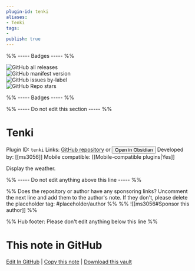 ```yaml
---
plugin-id: tenki
aliases:
- Tenki
tags: 
- 
publish: true
---
```


%% ----- Badges ----- %%

![GitHub all releases](https://img.shields.io/github/downloads/ms3056/Tenki/total?color=573E7A&logo=github&style=for-the-badge)   
![GitHub manifest version](https://img.shields.io/github/manifest-json/v/ms3056/Tenki?color=573E7A&logo=github&style=for-the-badge)   
![GitHub issues by-label](https://img.shields.io/github/issues/ms3056/Tenki/help%20wanted?color=573E7A&logo=github&style=for-the-badge)   
![GitHub Repo stars](https://img.shields.io/github/stars/ms3056/Tenki?color=573E7A&logo=github&style=for-the-badge)

%% ----- Badges ----- %%

%% ----- Do not edit this section ----- %%

# Tenki

Plugin ID: `tenki`
Links: [GitHub repository](https://github.com/ms3056/Tenki) or [<button id=HH>Open in Obsidian</button>](obsidian://show-plugin?id=tenki)
Developed by: [[ms3056]]
Mobile compatible: [[Mobile-compatible plugins|Yes]]

Display the weather.

%% ----- Do not edit anything above this line ----- %% 

%% Does the repository or author have any sponsoring links? Uncomment the next line and add them to the author's note. If they don't, please delete the placeholder tag: #placeholder/author %%
%% ![[ms3056#Sponsor this author]] %%

%% Hub footer: Please don't edit anything below this line %%

# This note in GitHub

<span class="git-footer">[Edit In GitHub](https://github.dev/obsidian-community/obsidian-hub/blob/main/02%20-%20Community%20Expansions/02.05%20All%20Community%20Expansions/Plugins/tenki.md "git-hub-edit-note") | [Copy this note](https://raw.githubusercontent.com/obsidian-community/obsidian-hub/main/02%20-%20Community%20Expansions/02.05%20All%20Community%20Expansions/Plugins/tenki.md "git-hub-copy-note") | [Download this vault](https://github.com/obsidian-community/obsidian-hub/archive/refs/heads/main.zip "git-hub-download-vault") </span>
